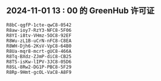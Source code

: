 ## 2024-11-01 13 : 00 的 GreenHub 许可证
```
R8bC-qgfP-1cte-qwC8-0542
R8aw-ioy7-RzY3-NFC8-5F06
R8YI-i8tv-VHmz-5OC8-92EF
R8Wu-zL1B-uCrN-nFC8-C8EA
R8WH-Djh6-2KsV-VpC8-64B0
R8Ua-mqr8-mcrt-gUC8-466A
R8Tq-BXdz-ZJmP-diC8-CB25
R8TS-isKw-lIPV-3JC8-05D6
R8SL-8Rw2-DG1P-PBC8-5F29
R8Rp-9Hmt-gcOL-VaC8-A8F9
```
